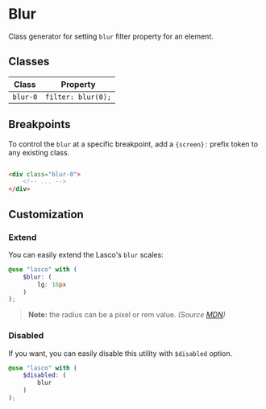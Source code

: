 # Blur

Class generator for setting `blur` filter property for an element.

## Classes

| Class    | Property           |
|----------|--------------------|
| `blur-0` | `filter: blur(0);` |

## Breakpoints

To control the `blur` at a specific breakpoint, add a `{screen}:` prefix token to any existing class.

```html

<div class="blur-0">
    <!-- ... -->
</div>
```

## Customization

### Extend

You can easily extend the Lasco's `blur` scales:

```scss
@use "lasco" with (
    $blur: (
        lg: 16px
    )
);
```

> **Note:** the radius can be a pixel or rem value. _(Source [MDN](https://developer.mozilla.org/en-US/docs/Web/CSS/filter-function/blur()#examples))_

### Disabled

If you want, you can easily disable this utility with `$disabled` option.

```scss
@use "lasco" with (
    $disabled: (
        blur
    )
);
```
